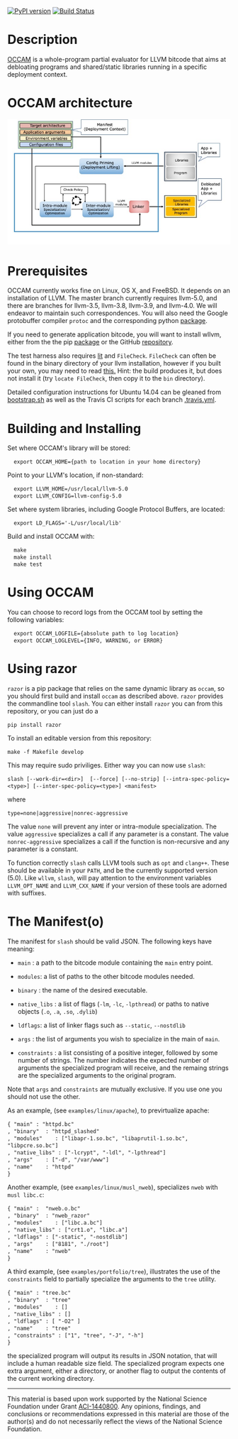 [![PyPI version](https://badge.fury.io/py/razor.svg)](https://badge.fury.io/py/razor)
[![Build Status](https://travis-ci.org/SRI-CSL/OCCAM.svg?branch=dev)](https://travis-ci.org/SRI-CSL/OCCAM)

Description
============

[OCCAM](https://github.com/SRI-CSL/OCCAM) is a whole-program partial evaluator for LLVM bitcode that aims at debloating programs and shared/static libraries running in a specific deployment context.

OCCAM architecture
==================

![OCCAM architecture](https://github.com/SRI-CSL/OCCAM/blob/master/OCCAM-arch.jpg?raw=true "OCCAM architecture")

Prerequisites
============

OCCAM currently works fine on Linux, OS X, and FreeBSD.
It depends on an installation of LLVM. The master branch currently requires llvm-5.0, and
there are branches for llvm-3.5, llvm-3.8, llvm-3.9, and llvm-4.0. We will endeavor to maintain such
correspondences. You will also need the Google protobuffer compiler `protoc` and
the corresponding python [package](https://pypi.python.org/pypi/protobuf/).

If you need to generate application bitcode,
you will want to install wllvm, either from the the pip [package](https://pypi.python.org/pypi/wllvm/) or the GitHub [repository](https://github.com/SRI-CSL/whole-program-llvm.git).

The test harness also requires [lit](https://pypi.python.org/pypi/lit/) and `FileCheck`. `FileCheck` can often
be found in the binary directory of your llvm installation, however if you built your own, you may need to
read [this.](https://bugs.llvm.org//show_bug.cgi?id=25675) Hint: the build produces it, but does not install it (try `locate FileCheck`, then copy it to the `bin` directory).

Detailed configuration instructions for Ubuntu 14.04 can be gleaned from [bootstrap.sh](https://github.com/SRI-CSL/OCCAM/blob/master/vagrants/14.04/basic/bootstrap.sh)  as well as the Travis CI scripts for each branch [.travis.yml](https://github.com/SRI-CSL/OCCAM/blob/master/.travis.yml).

Building and Installing
=======================

Set where OCCAM's library will be stored:
```
  export OCCAM_HOME={path to location in your home directory}
```

Point to your LLVM's location, if non-standard:
```
  export LLVM_HOME=/usr/local/llvm-5.0
  export LLVM_CONFIG=llvm-config-5.0
```

Set where system libraries, including Google Protocol Buffers, are located:
```
  export LD_FLAGS='-L/usr/local/lib'
```

Build and install OCCAM with:

```
  make
  make install
  make test
```


Using OCCAM
===========

You can choose to record logs from the OCCAM
tool by setting the following variables:

```
  export OCCAM_LOGFILE={absolute path to log location}
  export OCCAM_LOGLEVEL={INFO, WARNING, or ERROR}
```


Using razor
===========

`razor` is a pip package that relies on the same dynamic library as `occam`,
so you should first build and install `occam` as described above. `razor`  provides
the commandline tool `slash`.
You can either install `razor` you can from this repository, or you can just do a
```
pip install razor
```
To install an editable version from this repository:

```
make -f Makefile develop
```

This may require sudo priviliges. Either way you can now use `slash`:

```
slash [--work-dir=<dir>]  [--force] [--no-strip] [--intra-spec-policy=<type>] [--inter-spec-policy=<type>] <manifest>
```

where 

```
type=none|aggressive|nonrec-aggressive
```

The value `none` will prevent any inter or intra-module
specialization. The value `aggressive` specializes a call if any
parameter is a constant. The value `nonrec-aggressive` specializes a
call if the function is non-recursive and any parameter is a constant.


To function correctly `slash` calls LLVM tools such as `opt` and
`clang++`. These should be available in your `PATH`, and be the
currently supported version (5.0). Like `wllvm`, `slash`, will pay
attention to the environment variables `LLVM_OPT_NAME` and
`LLVM_CXX_NAME` if your version of these tools are adorned with
suffixes.


The Manifest(o)
===============

The manifest for `slash` should be valid JSON. The following keys
have meaning:

+ `main` : a path to the bitcode module containing the `main` entry point.

+ `modules`: a list of paths to the other bitcode modules needed.

+ `binary` : the name of the desired executable.

+ `native_libs` : a list of flags (`-lm`, `-lc`, `-lpthread`) or paths to native objects (`.o`, `.a`, `.so`, `.dylib`)

+ `ldflags`: a list of linker flags such as `--static`, `--nostdlib`

+ `args` : the list of arguments you wish to specialize in the main of `main`.

+ `constraints` : a list consisting of a positive integer, followed by some number of strings. The
number indicates the expected number of arguments the specialized program will receive, and the
remaing strings are the specialized arguments to the original program.

Note that `args` and `constraints` are mutually exclusive. If you use one you should not use the other.

As an example, (see `examples/linux/apache`), to previrtualize apache:

```
{ "main" : "httpd.bc"
, "binary"  : "httpd_slashed"
, "modules"    : ["libapr-1.so.bc", "libaprutil-1.so.bc", "libpcre.so.bc"]
, "native_libs" : ["-lcrypt", "-ldl", "-lpthread"]
, "args"    : ["-d", "/var/www"]
, "name"    : "httpd"
}
```

Another example, (see `examples/linux/musl_nweb`), specializes `nweb` with `musl libc.c`:
```
{ "main" :  "nweb.o.bc"
, "binary"  : "nweb_razor"
, "modules"    : ["libc.a.bc"]
, "native_libs" : ["crt1.o", "libc.a"]
, "ldflags" : ["-static", "-nostdlib"]
, "args"    : ["8181", "./root"]
, "name"    : "nweb"
}
```

A third example, (see `examples/portfolio/tree`),  illustrates the use of the `constraints` field to partially specialize 
the arguments to the `tree` utility.
```
{ "main" : "tree.bc"
, "binary"  : "tree"
, "modules"    : []
, "native_libs" : []
, "ldflags" : [ "-O2" ]
, "name"    : "tree"
, "constraints" : ["1", "tree", "-J", "-h"]
}
```
the specialized program will output its results in JSON notation, that will include a human readable size field.
The specialized program expects one extra argument, either a directory, or another flag to output the contents of the
current working directory.

---

This material is based upon work supported by the National Science Foundation under Grant [ACI-1440800](http://www.nsf.gov/awardsearch/showAward?AWD_ID=1440800). Any opinions, findings, and conclusions or recommendations expressed in this material are those of the author(s) and do not necessarily reflect the views of the National Science Foundation.
